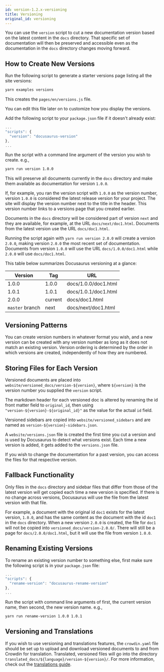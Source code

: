 ```yaml
---
id: version-1.2.x-versioning
title: Versioning
original_id: versioning
---
```


You can use the `version` script to cut a new documentation version based on the latest content in the `docs` directory. That specific set of documentation will then be preserved and accessible even as the documentation in the `docs` directory changes moving forward.

## How to Create New Versions

Run the following script to generate a starter versions page listing all the site versions:

```bash
yarn examples versions
```

This creates the `pages/en/versions.js` file.

You can edit this file later on to customize how you display the versions.

Add the following script to your `package.json` file if it doesn't already exist:

```js
...
"scripts": {
  "version": "docusaurus-version"
},
...
```

Run the script with a command line argument of the version you wish to create. e.g.,

```bash
yarn run version 1.0.0
```

This will preserve all documents currently in the `docs` directory and make them available as documentation for version `1.0.0`.

If, for example, you ran the version script with `1.0.0` as the version number, version `1.0.0` is considered the latest release version for your project. The site will display the version number next to the title in the header. This version number links to a versions page that you created earlier.

Documents in the `docs` directory will be considered part of version `next` and they are available, for example, at the URL `docs/next/doc1.html`. Documents from the latest version use the URL `docs/doc1.html`.

Running the script again with `yarn run version 2.0.0` will create a version `2.0.0`, making version `2.0.0` the most recent set of documentation. Documents from version `1.0.0` will use the URL `docs/1.0.0/doc1.html` while `2.0.0` will use `docs/doc1.html`.

This table below summarizes Docusaurus versioning at a glance:

| Version         | Tag     | URL                  |
| --------------- | ------- | -------------------- |
| 1.0.0           | 1.0.0   | docs/1.0.0/doc1.html |
| 1.0.1           | 1.0.1   | docs/1.0.1/doc1.html |
| 2.0.0           | current | docs/doc1.html       |
| `master` branch | next    | docs/next/doc1.html  |

## Versioning Patterns

You can create version numbers in whatever format you wish, and a new version can be created with any version number as long as it does not match an existing version. Version ordering is determined by the order in which versions are created, independently of how they are numbered.

## Storing Files for Each Version

Versioned documents are placed into `website/versioned_docs/version-${version}`, where `${version}` is the version number you supplied the `version` script.

The markdown header for each versioned doc is altered by renaming the id front matter field to `original_id`, then using `"version-${version}-${original_id}"` as the value for the actual `id` field.

Versioned sidebars are copied into `website/versioned_sidebars` and are named as `version-${version}-sidebars.json`.

A `website/versions.json` file is created the first time you cut a version and is used by Docusaurus to detect what versions exist. Each time a new version is added, it gets added to the `versions.json` file.

If you wish to change the documentation for a past version, you can access the files for that respective version.

## Fallback Functionality

Only files in the `docs` directory and sidebar files that differ from those of the latest version will get copied each time a new version is specified. If there is no change across versions, Docusaurus will use the file from the latest version with that file.

For example, a document with the original id `doc1` exists for the latest version, `1.0.0`, and has the same content as the document with the id `doc1` in the `docs` directory. When a new version `2.0.0` is created, the file for `doc1` will not be copied into `versioned_docs/version-2.0.0/`. There will still be a page for `docs/2.0.0/doc1.html`, but it will use the file from version `1.0.0`.

## Renaming Existing Versions

To rename an existing version number to something else, first make sure the following script is in your `package.json` file:

```js
...
"scripts": {
  "rename-version": "docusaurus-rename-version"
},
...
```

Run the script with command line arguments of first, the current version name, then second, the new version name. e.g.,

```bash
yarn run rename-version 1.0.0 1.0.1
```

## Versioning and Translations

If you wish to use versioning and translations features, the `crowdin.yaml` file should be set up to upload and download versioned documents to and from Crowdin for translation. Translated, versioned files will go into the directory `translated_docs/${language}/version-${version}/`. For more information, check out the [translations guide](guides-translation.md).
